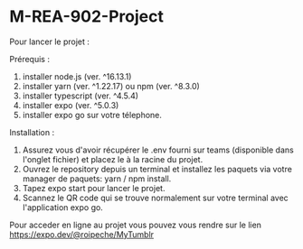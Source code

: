 # M-REA-902-Project

Pour lancer le projet :

Prérequis :
1. installer node.js (ver. ^16.13.1)
2. installer yarn (ver. ^1.22.17) ou npm (ver. ^8.3.0)
3. installer typescript (ver. ^4.5.4)
4. installer expo (ver. ^5.0.3)
5. installer expo go sur votre télephone.

Installation : 
1. Assurez vous d'avoir récupérer le .env fourni sur teams (disponible dans l'onglet fichier) et placez le à la racine du projet.
2. Ouvrez le repository depuis un terminal et installez les paquets via votre manager de paquets: yarn / npm install.
3. Tapez expo start pour lancer le projet.
4. Scannez le QR code qui se trouve normalement sur votre terminal avec l'application expo go. 

Pour acceder en ligne au projet vous pouvez vous rendre sur le lien https://expo.dev/@roipeche/MyTumblr
